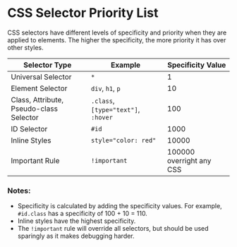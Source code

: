 # CSS Selector Priority List

CSS selectors have different levels of specificity and priority when they are applied to elements. The higher the specificity, the more priority it has over other styles.

| Selector Type               | Example            | Specificity Value    |
|-----------------------------|--------------------|----------------------|
| Universal Selector           | `*`                | 1                    |
| Element Selector             | `div`, `h1`, `p`   | 10                    |
| Class, Attribute, Pseudo-class Selector | `.class`, `[type="text"]`, `:hover` | 100   |
| ID Selector                 | `#id`               | 1000                  |
| Inline Styles               | `style="color: red"` | 10000                |
| Important Rule               | `!important`       | 100000 overright any CSS |

### Notes:
- Specificity is calculated by adding the specificity values. For example, `#id.class` has a specificity of 100 + 10 = 110.
- Inline styles have the highest specificity.
- The `!important` rule will override all selectors, but should be used sparingly as it makes debugging harder.


